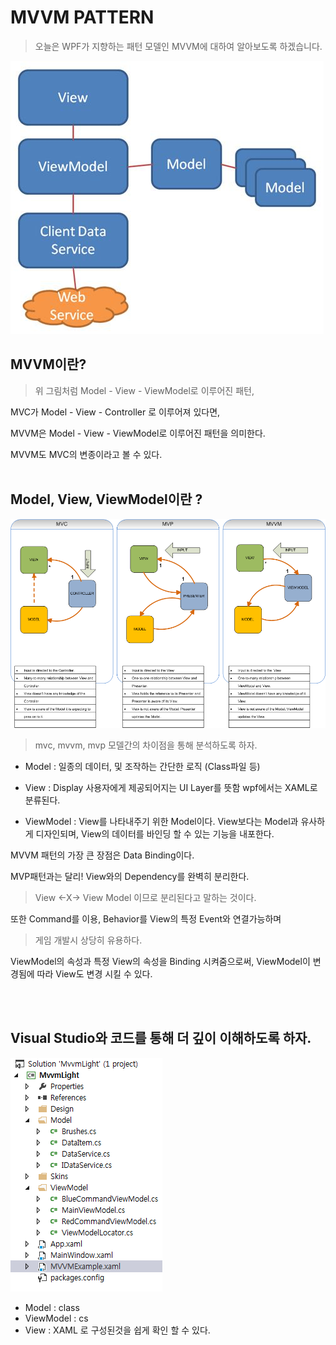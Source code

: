MVVM PATTERN
==
> 오늘은 WPF가 지향하는 패턴 모델인 MVVM에 대하여 알아보도록 하겠습니다.

![텍스트](MVVM1.JPG)

MVVM이란?
--
>위 그림처럼 Model - View - ViewModel로 이루어진 패턴,

MVC가 Model - View - Controller 로 이루어져 있다면,

MVVM은 Model - View - ViewModel로 이루어진 패턴을 의미한다.

MVVM도 MVC의 변종이라고 볼 수 있다.
<br>
<br>

Model, View, ViewModel이란 ?
--

![텍스트](mvvm2.jpg)
> mvc, mvvm, mvp 모델간의 차이점을 통해 분석하도록 하자.

- Model : 일종의 데이터, 및 조작하는 간단한 로직 (Class파일 등)

- View : Display 사용자에게 제공되어지는 UI Layer를 뜻함 wpf에서는 XAML로 분류된다.

- ViewModel : View를 나타내주기 위한 Model이다. View보다는 Model과 유사하게 디자인되며, View의 데이터를 바인딩 할 수 있는 기능을 내포한다.

MVVM 패턴의 가장 큰 장점은 Data Binding이다. 

MVP패턴과는 달리! View와의 Dependency를 완벽히 분리한다.
> View <-X-> View Model 이므로 분리된다고 말하는 것이다.

또한 Command를 이용, Behavior를 View의 특정 Event와 연결가능하며 
> 게임 개발시 상당히 유용하다.

ViewModel의 속성과 특정 View의 속성을 Binding 시켜줌으로써, ViewModel이 변경됨에 따라 View도 변경 시킬 수 있다.

<br>
<br>

Visual Studio와 코드를 통해 더 깊이 이해하도록 하자.
---
![텍스트](mvvm3.jpg)
 - Model : class
 - ViewModel : cs
 - View : XAML
로 구성된것을 쉽게 확인 할 수 있다.


